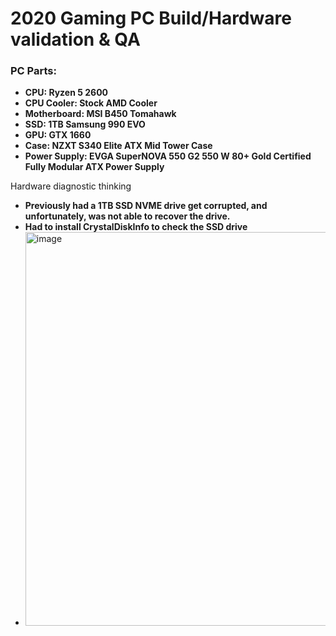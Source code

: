 # 2020 Gaming PC Build/Hardware validation &amp; QA 

### PC Parts:

- **CPU: Ryzen 5 2600**
- **CPU Cooler: Stock AMD Cooler**
- **Motherboard: MSI B450 Tomahawk**
- **SSD: 1TB Samsung 990 EVO** 
- **GPU: GTX 1660**
- **Case: NZXT S340 Elite ATX Mid Tower Case**
- **Power Supply: EVGA SuperNOVA 550 G2 550 W 80+ Gold Certified Fully Modular ATX Power Supply**

Hardware diagnostic thinking
- **Previously had a 1TB SSD NVME drive get corrupted, and unfortunately, was not able to recover the drive.**
- **Had to install CrystalDiskInfo to check the SSD drive**
- <img width="876" height="630" alt="image" src="https://github.com/user-attachments/assets/9c3a2127-b0bf-4e9d-bb89-49d5ebaff02e" />
